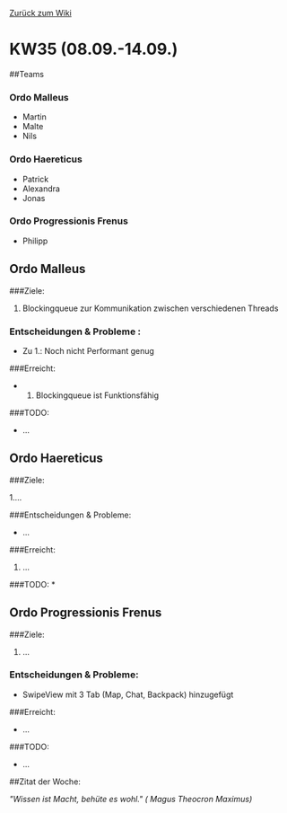[Zurück zum Wiki](https://github.com/Institute-Web-Science-and-Technologies/GeoVisualization/wiki/Entwicklungstagebuch)
# KW35 (08.09.-14.09.)
##Teams
### Ordo Malleus
* Martin 
* Malte 
* Nils

### Ordo Haereticus
* Patrick
* Alexandra
* Jonas

### Ordo Progressionis Frenus
* Philipp

## Ordo Malleus
###Ziele:
 1. Blockingqueue zur Kommunikation zwischen verschiedenen Threads
 
### Entscheidungen & Probleme :
* Zu 1.: Noch nicht Performant genug

###Erreicht:
* 1. Blockingqueue ist Funktionsfähig

###TODO:
* ...


## Ordo Haereticus
###Ziele:

 1....


###Entscheidungen & Probleme:
* ...
 
###Erreicht:
 1. ...
 
###TODO:
* 

## Ordo Progressionis Frenus
###Ziele:
 1. ...
   

### Entscheidungen & Probleme:
* SwipeView mit 3 Tab (Map, Chat, Backpack) hinzugefügt

###Erreicht:
* ...

###TODO:
* ...


##Zitat der Woche:

_"Wissen ist Macht, behüte es wohl." ( Magus Theocron Maximus)_
